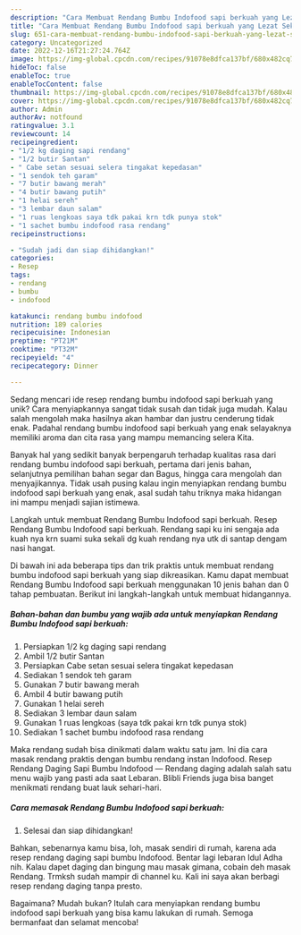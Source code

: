 ```yaml
---
description: "Cara Membuat Rendang Bumbu Indofood sapi berkuah yang Lezat Sekali"
title: "Cara Membuat Rendang Bumbu Indofood sapi berkuah yang Lezat Sekali"
slug: 651-cara-membuat-rendang-bumbu-indofood-sapi-berkuah-yang-lezat-sekali
category: Uncategorized
date: 2022-12-16T21:27:24.764Z
image: https://img-global.cpcdn.com/recipes/91078e8dfca137bf/680x482cq70/rendang-bumbu-indofood-sapi-berkuah-foto-resep-utama.jpg
hideToc: false
enableToc: true
enableTocContent: false
thumbnail: https://img-global.cpcdn.com/recipes/91078e8dfca137bf/680x482cq70/rendang-bumbu-indofood-sapi-berkuah-foto-resep-utama.jpg
cover: https://img-global.cpcdn.com/recipes/91078e8dfca137bf/680x482cq70/rendang-bumbu-indofood-sapi-berkuah-foto-resep-utama.jpg
author: Admin
authorAv: notfound
ratingvalue: 3.1
reviewcount: 14
recipeingredient:
- "1/2 kg daging sapi rendang"
- "1/2 butir Santan"
- " Cabe setan sesuai selera tingakat kepedasan"
- "1 sendok teh garam"
- "7 butir bawang merah"
- "4 butir bawang putih"
- "1 helai sereh"
- "3 lembar daun salam"
- "1 ruas lengkoas saya tdk pakai krn tdk punya stok"
- "1 sachet bumbu indofood rasa rendang"
recipeinstructions:

- "Sudah jadi dan siap dihidangkan!"
categories:
- Resep
tags:
- rendang
- bumbu
- indofood

katakunci: rendang bumbu indofood 
nutrition: 189 calories
recipecuisine: Indonesian
preptime: "PT21M"
cooktime: "PT32M"
recipeyield: "4"
recipecategory: Dinner

---
```





Sedang mencari ide resep rendang bumbu indofood sapi berkuah yang unik? Cara menyiapkannya sangat tidak susah dan tidak juga mudah. Kalau salah mengolah maka hasilnya akan hambar dan justru cenderung tidak enak. Padahal rendang bumbu indofood sapi berkuah yang enak selayaknya memiliki aroma dan cita rasa yang mampu memancing selera Kita.





Banyak hal yang sedikit banyak berpengaruh terhadap kualitas rasa dari rendang bumbu indofood sapi berkuah, pertama dari jenis bahan, selanjutnya pemilihan bahan segar dan Bagus, hingga cara mengolah dan menyajikannya. Tidak usah pusing kalau ingin menyiapkan rendang bumbu indofood sapi berkuah yang enak,      asal sudah tahu triknya maka hidangan ini mampu menjadi sajian istimewa.














Langkah untuk membuat Rendang Bumbu Indofood sapi berkuah. Resep Rendang Bumbu Indofood sapi berkuah. Rendang sapi ku ini sengaja ada kuah nya krn suami suka sekali dg kuah rendang nya utk di santap dengam nasi hangat.






Di bawah ini ada beberapa tips dan trik praktis untuk membuat rendang bumbu indofood sapi berkuah yang siap dikreasikan. Kamu dapat membuat Rendang Bumbu Indofood sapi berkuah menggunakan 10 jenis bahan dan 0 tahap pembuatan. Berikut ini langkah-langkah untuk membuat hidangannya.

<!--inarticleads1-->

##### Bahan-bahan dan bumbu yang wajib ada untuk menyiapkan Rendang Bumbu Indofood sapi berkuah:

1. Persiapkan 1/2 kg daging sapi rendang
1. Ambil 1/2 butir Santan
1. Persiapkan  Cabe setan sesuai selera tingakat kepedasan
1. Sediakan 1 sendok teh garam
1. Gunakan 7 butir bawang merah
1. Ambil 4 butir bawang putih
1. Gunakan 1 helai sereh
1. Sediakan 3 lembar daun salam
1. Gunakan 1 ruas lengkoas (saya tdk pakai krn tdk punya stok)
1. Sediakan 1 sachet bumbu indofood rasa rendang


Maka rendang sudah bisa dinikmati dalam waktu satu jam. Ini dia cara masak rendang praktis dengan bumbu rendang instan Indofood. Resep Rendang Daging Sapi Bumbu Indofood — Rendang daging adalah salah satu menu wajib yang pasti ada saat Lebaran. Blibli Friends juga bisa banget menikmati rendang buat lauk sehari-hari. 

<!--inarticleads2-->

##### Cara memasak Rendang Bumbu Indofood sapi berkuah:


1. Selesai dan siap dihidangkan!

Bahkan, sebenarnya kamu bisa, loh, masak sendiri di rumah, karena ada resep rendang daging sapi bumbu Indofood. Bentar lagi lebaran Idul Adha nih. Kalau dapet daging dan bingung mau masak gimana, cobain deh masak Rendang. Trmksh sudah mampir di channel ku. Kali ini saya akan berbagi resep rendang daging tanpa presto. 

Bagaimana? Mudah bukan? Itulah cara menyiapkan rendang bumbu indofood sapi berkuah yang bisa kamu lakukan di rumah. Semoga bermanfaat dan selamat mencoba!
